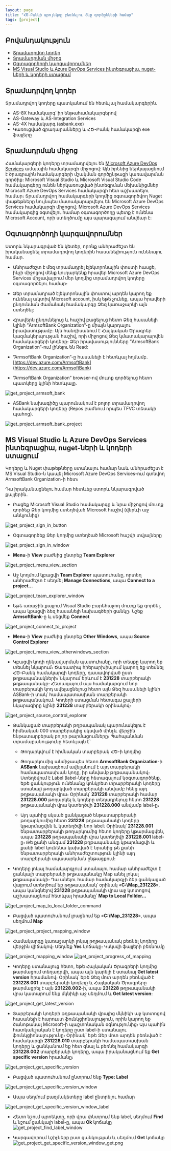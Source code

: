 ```yaml
---
layout: page
title: "ՀԾ-Բանկի պրոյեկտը բեռնելու ձևը գործընկերի համար" 
tags: [project]
---
```


## Բովանդակություն
* [Տրամադրվող կոդեր](#տրամադրվող-կոդեր)
* [Տրամադրման միջոց](#տրամադրման-միջոց)
* [Օգտագործողի կարգավորումներ](#օգտագործողի-կարգավորումներ)
* [MS Visual Studio և Azure DevOps Services ինտեգրացիա, nuget-ների և կոդերի ստացում](#ms-visual-studio-և-azure-devops-services-ինտեգրացիա-nuget-ների-և-կոդերի-ստացում)

## Տրամադրվող կոդեր

Տրամադրվող կոդերը պատկանում են հետևյալ համակարգերին․

* AS-8X համակարգ՝ իր ենթահամակարգերով
* AS-Gateway և AS-Integration Services
* AS-4X համակարգ (asbank.exe)
* Կառուցված գրադարանները և ՀԾ-Բանկ համակարգի exe ֆայլերը

## Տրամադրման միջոց

Համակարգերի կոդերը տրամադրվելու են [Microsoft Azure DevOps Services](https://dev.azure.com/) ամպային համակարգի միջոցով։ 
Այն իրենից ներկայացնում է ծրագրային համակարգերի մշակման գործընթացի կառավարման գործիք։ 
Microsoft Visual Studio և Microsoft Visual Studio Code համակարգերը ունեն ներկառուցված ինտեգրման մեխանիցմներ Microsoft Azure DevOps Services համակարգի հետ աշխատելու համար։ Տրամադրվող համակարգերի կողմից օգտագործվող Nuget փաթեթները նույնպես մատակարարվելու են Microsoft Azure DevOps Services համակարգի միջոցով։ 
Microsoft Azure DevOps Services համակարգից օգտվելու համար օգտագործողը պետք է ունենա Microsoft Account, որի ստեղծումը այս պարագայում անվճար է։

## Օգտագործողի կարգավորումներ

Ստորև նկարագրված են կետեր, որոնք անհրաժեշտ են իրականացնել տրամադրվող կոդերին հասանելիություն ունենալու համար․

* Անհրաժեշտ է մեզ տրամադրել էլեկտրոնային փոստի հասցե, ինչի միջոցով մենք կուղարկենք հրավեր Microsoft Azure DevOps Services միջավայրում մեր կողմից տրամադրվող կոդերը օգտագործելու համար։

* Ձեր տրամադրած էլեկտրոնային փոստով արդեն կարող եք ունենալ ակտիվ Microsoft account, իսկ եթե չունեք, ապա հրավերի ընդունման ժամանակ համակարգը Ձեզ կառաջարկի այն ստեղծել։

* Հրավերն ընդունելուց և հաշիվ բացելուց հետո Ձեզ հասանելի կլինի ”ArmsoftBank Organization”-ը միայն կարդալու իրավասությամբ: Այն հանդիսանում է Հայկական Ծրագրեր կազմակերպության հաշիվ, որի միջոցով Ձեզ կմատակարարվեն համակարգերի կոդերը։ Ձեր իրավասությունները ”ArmsoftBank Organization”-ում լինելու են Read:

* ”ArmsoftBank Organization”-ը հասանելի է հետևյալ հղմամբ․  [https://dev.azure.com/ArmsoftBank](https://dev.azure.com/ArmsoftBank)

* ”ArmsoftBank Organization” browser-ով մուտք գործելուց հետո պատկերը կլինի հետևյալը․

![get_project_armsoft_bank](get_project_armsoft_bank.png)

* ASBank նախագիծը պարունակում է բոլոր տրամադրվող համակարգերի կոդերը (Repos բաժնում որպես TFVC տեսակի պահոց)․

![get_project_armsoft_bank_project](get_project_armsoft_bank_project.png)

## MS Visual Studio և Azure DevOps Services ինտեգրացիա, nuget-ների և կոդերի ստացում

Կոդերը և Nuget փաթեթները ստանալու համար նաև անհրաժեշտ է MS Visual Studio-ն կապել Microsoft Azure DevOps Services-ում գտնվող ArmsoftBank Organization-ի հետ։

Դա իրականացնելու համար հետևեք ստորև նկարագրված քայլերին.

* Բացեք Microsoft Visual Studio համակարգը և նրա միջոցով մուտք գործեք Ձեր կողմից ստեղծված Microsoft հաշիվ (վերևի աջ անկյունից)

![get_project_sign_in_button](get_project_sign_in_button.png)

* Օգտագործեք Ձեր կողմից ստեղծած Microsoft հաշվի տվյալները

![get_project_sign_in_window](get_project_sign_in_window.png)

* **Menu**-ի **View** բաժնից ընտրեք **Team Explorer**

![get_project_menu_view_section](get_project_menu_view_section.png)

* Աջ կողմում կբացվի **Team Explorer** պատուհանը, որտեղ անհրաժեշտ է սեղմել **Manage Connections**, ապա **Connect to a project…**

![get_project_team_explorer_window](get_project_team_explorer_window.png)

* Եթե առաջին քայլում Visual Studio բարեհաջող մուտք եք գործել, ապա կբացվի ձեզ հասանելի նախագծերի ցանկը։ Նշեք **ArmsoftBank**-ը և սեցմեք **Connect**

![get_project_connect_to_project](get_project_connect_to_project.png)

* **Menu**-ի **View** բաժնից ընտրեք **Other Windows**, ապա **Source Control Explorer**

![get_project_menu_view_otherwindows_section](get_project_menu_view_otherwindows_section.png)

* Կբացվի կոդի ղեկավարման պատուհանը, որի տեսքը կարող եք տեսնել նկարում։ Ծառատիպ հիերարխիայում կարող եք տեսնել ՀԾ-Բանկ համակարգի կոդերը, դասավորված ըստ թղթապանակների։ Նկարում երևում է **231228** տարբերակի թղթապանակը։ Հետագայում այս համակարգում նոր տարբերակի կոդ ավելացնելուց հետո այն Ձեզ հասանելի կլինի ASBank-ի տակ՝ համապատասխան տարբերակի թղթապանակում։ Կոդերի ստացման հետագա քայլերի նկարագիրը կլինի **231228** տարբերակի օրինակով։

![get_project_source_control_explorer](get_project_source_control_explorer.png)

* Ցանկացած տարբերակի թղթապանակ պարունակելու է հիմնական 000 տարբերակից սկսված մինչև վերջին ենթատարբերակ բոլոր թարմացումները։ Պահպանման տրամաբանությունը հետևյալն է՝

  * Թողարկվում է հիմնական տարբերակ ՀԾ-ի կողմից

  * Թողարկումից անմիջապես հետո **ArmsoftBank Organization**-ի **ASBank** նախագծում ավելանում է այդ տարբերակի համապատասխան կոդը, իր անվամբ թղթապանակով։ Ստեղծվում է Label (label-ները հետագայում կօգտագործենք, եթե ցանկություն ունենանք կոնկրետ տրարբերակի կոդերը ստանալ) թողարկված տարբերակի անվամբ հենց այդ թղթապանակի վրա։ Օրինակ՝ **231228** տարբերակի համար **231228.000** թողարկել և կոդերը տեղադրելուց հետո **231228** թղթապանակի վրա կստեղծվի **231228.000** անվամբ label-ը։

  * Այդ պահից սկսած ցանկացած ենթատարբերակի թողարկումից հետո **231228** թղթապանակի կոդերը կթարմացվեն և կստեղծվի նոր label։ Օրինակ՝ **231228.001** ենթատարբերակի թողարկումից հետո կոդերը կթարմացվեն, ապա **231228** թղթապանակի վրա կստեղծվի **231228.001** label-ը։ Թե քանի անգամ **231228** թղթապանակը կթարմացվի և քանի label կունենա կախված է նրանից թե քանի ենթատարբերակի անհրաժեշտություն կլինի այդ տարբերակի սպասարկման ընթացքում։

* Կոդերը լոկալ համակարգչում ստանալու համար անհրաժեշտ է ցանկալի տարբերակի թղթապանակը Map անել լոկալ թղթապանակի։ Դա անելու համար համակարգչի ձեր ցանկացած վայրում ստեղծում եք թղթապանակ՝ օրինակ «**C:\Map_231228**», ապա կանգնելով **231228** թղթապանակի վրա աջ կտտոցով աշխատացնում հետևյալ հրամանը՝ **Map to Local Follder…**

![get_project_map_to_local_folder_command](get_project_map_to_local_folder_command.png)

* Բացված պատուհանում լրացնում եք «**C:\Map_231228**», ապա սեղմում **Map**

![get_project_project_mapping_window](get_project_project_mapping_window.png)

* Համակարգը կառաջարկի լոկալ թղթապանակ բեռնել կոդերը վերջին վիճակով։ Սեղմեք **Yes**  կոճակը։ Կսկսվի ֆայլերի բեռնումը

![get_project_mapping_window](get_project_mapping_confirmation.png)
![get_project_progress_of_mapping](get_project_progress_of_mapping.png)

* Կոդերը ստանալուց հետո, եթե Հայկական Ծրագրերի կողմից թարմացում տեղադրվի, ապա այն կարելի է ստանալ **Get latest version** հրամանով։ Օրինակ՝ եթե Ձեզ մոտ արդեն բեռնված է **231228.001** տարբերակի կոդերը և  Հայկական Ծրագրերը թարմացրել է այն **231228.002**-ի, ապա **231228** թղթապանակի վրա կատարում ենք մկնիկի աջ սեղմում և **Get latest version**։

![get_project_get_latest_version](get_project_get_latest_version.png)

* Տարբերակի կոդերի թղթապանակի վրայից մկնիկի աջ կտտոցով հասանելի է հարուստ ֆունկցիոնալություն, որին կարող եք ծանոթանալ Microsoft-ի պաշտոնական օգնությունից։ Այս պահին հատկանշական է կոդերը ըստ label-ի ստանալու ֆունկցիոնալությունը։ Օրինակ՝ եթե Ձեր մոտ արդեն բեռնված է համակարգի **231228.010** տարբերակի համապատասխան կոդերը և ցանկանում եք հետ գնալ և բեռնել համակարգի **231228.002** տարբերակի կոդերը, ապա իրականացնում եք **Get specific version** հրամանը։

![get_project_get_specific_version](get_project_get_specific_version.png)

* Բացված պատուհանում ընտրում ենք **Type: Label**

![get_project_get_specific_version_window](get_project_get_specific_version_window.png)

* Ապա սեղմում բազմակետերը label ընտրելու համար

![get_project_get_specific_version_window_label](get_project_get_specific_version_window_label.png)

* Հետո նշում պրոեկտը, որի վրա փնտրում ենք label, սեղմում **Find** և նշում ցանկալի label-ը, ապա **Ok** կոճակը
![get_project_find_label_window](get_project_find_label_window.png)

* Կարգավորում նշիչները ըստ ցանկության և սեղմում **Get** կոճակը
![get_project_get_specific_version_window_get.png](get_project_get_specific_version_window_get.png)
